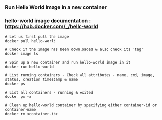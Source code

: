 ### Run Hello World Image in a new container
### hello-world image documentation : https://hub.docker.com/_/hello-world

```
# Let us first pull the image
docker pull hello-world

# Check if the image has been downloaded & also check its 'tag'
docker image ls

# Spin up a new container and run hello-world image in it
docker run hello-world

# List running containers - Check all attributes - name, cmd, image, status, creation timestamp & name
docker ps

# List all containers - running & exited
docker ps -a

# Clean up hello-world container by specifying either container-id or container-name
docker rm <container-id>

```
